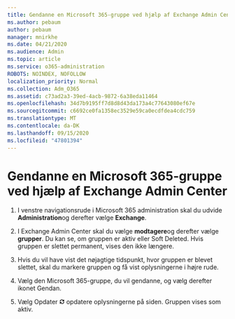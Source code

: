 ```yaml
---
title: Gendanne en Microsoft 365-gruppe ved hjælp af Exchange Admin Center
ms.author: pebaum
author: pebaum
manager: mnirkhe
ms.date: 04/21/2020
ms.audience: Admin
ms.topic: article
ms.service: o365-administration
ROBOTS: NOINDEX, NOFOLLOW
localization_priority: Normal
ms.collection: Adm_O365
ms.assetid: c73ad2a3-39ed-4acb-9872-6a38eda11464
ms.openlocfilehash: 34d7b9195ff7d8d8d43da173a4c77643080ef67e
ms.sourcegitcommit: c6692ce0fa1358ec3529e59ca0ecdfdea4cdc759
ms.translationtype: MT
ms.contentlocale: da-DK
ms.lasthandoff: 09/15/2020
ms.locfileid: "47801394"
---
```

# <a name="restore-a-microsoft-365-group-using-the-exchange-admin-center"></a>Gendanne en Microsoft 365-gruppe ved hjælp af Exchange Admin Center

1. I venstre navigationsrude i Microsoft 365 administration skal du udvide **Administration**og derefter vælge **Exchange**.
    
2. I Exchange Admin Center skal du vælge **modtagere**og derefter vælge **grupper**. Du kan se, om gruppen er aktiv eller Soft Deleted. Hvis gruppen er slettet permanent, vises den ikke længere.
    
3. Hvis du vil have vist det nøjagtige tidspunkt, hvor gruppen er blevet slettet, skal du markere gruppen og få vist oplysningerne i højre rude.
    
4. Vælg den Microsoft 365-gruppe, du vil gendanne, og vælg derefter ikonet Gendan.
    
5. Vælg Opdater ![Ikonet Opdater](media/6464df90-2a91-4c1f-92a6-9a38c7696ac3.gif) opdatere oplysningerne på siden. Gruppen vises som aktiv. 
    

